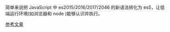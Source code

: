 简单来说把 JavaScript 中 es2015/2016/2017/2046 的新语法转化为 es5，让低端运行环境(如浏览器和 node )能够认识并执行。

[参考文章](https://zhuanlan.zhihu.com/p/43249121)

